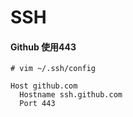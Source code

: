 # SSH

#### Github 使用443

```shell
# vim ~/.ssh/config

Host github.com
  Hostname ssh.github.com
  Port 443
```
